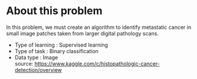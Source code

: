 # About this problem
In this problem, we must create an algorithm to identify metastatic cancer in small image patches 
taken from larger digital pathology scans. <br>
- Type of learning : Supervised learning <br>
- Type of task : Binary classification <br>
- Data type : Image <br>
source: https://www.kaggle.com/c/histopathologic-cancer-detection/overview

